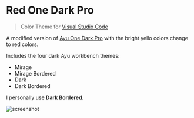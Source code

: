 # Red One Dark Pro

> Color Theme for [Visual Studio Code](https://code.visualstudio.com/)

A modified version of [Ayu One Dark Pro](https://github.com/smeagolem/ayu-one-dark-pro) with the bright yello colors change to red colors.

Includes the four dark Ayu workbench themes:

- Mirage
- Mirage Bordered
- Dark
- Dark Bordered

I personally use **Dark Bordered**.

![screenshot](https://gitlab.com/giladgd/red-one-dark-pro/raw/master/images/screenshot.png)
